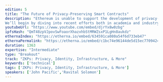 ```yaml
---
edition: 5
title: "The Future of Privacy-Preserving Smart Contracts"
description: "Ethereum is unable to support the development of privacy-preserving smart contracts in its current state. What do we need from Ethereum 2.0 to build arbitrary privacy-preserving smart contracts? What cryptographic building blocks are required? 
We’ll begin by diving into recent efforts both in academia and industry towards building PPSCs and some of the fundamental flaws with these approaches. We’ll also cover the trade-offs that need to be considered and the lessons learned from previous attempts in this space. Furthermore, we will discuss the limitations on use cases for each approach.Attendees of the presentation will leave with a better understanding of the state of the art for PPSCs in Ethereum and the wider blockchain space."
youtubeUrl: "https://www.youtube.com/embed/djrYx8w0zbg"
ipfsHash: "QmT48zpVJpovSwFoaorXhazxhbStMRWZsxP1LgHn8aukdz"
ethernaIndex: "https://etherna.io/embed/634591ca080a54f6d733eb47"
ethernaPermalink: "https://etherna.io/embed/c1bc74e96144de5d15ec7709424565552f960767b74825a008aebca0de1d4ca8"
duration: 1363
expertise: "Intermediate"
type: "Breakout"
track: "ZKPs: Privacy, Identity, Infrastructure, & More"
keywords: ['technical']
tags: ['ZKPs: Privacy, Identity, Infrastructure, & More']
speakers: ['John Pacific','Ravital Solomon']
---
```


